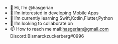 - 👋 Hi, I’m @hasgerian
- 👀 I’m interested in developing Mobile Apps
- 🌱 I’m currently learning Swift,Kotlin,Flutter,Python
- 💞️ I’m looking to collaborate on 
- 📫 How to reach me mail:hasgerian@gmail.com Discord:Bismarckzuckerberg#0996


<!---
hasgerian/hasgerian is a ✨ special ✨ repository because its `README.md` (this file) appears on your GitHub profile.
You can click the Preview link to take a look at your changes.
--->
